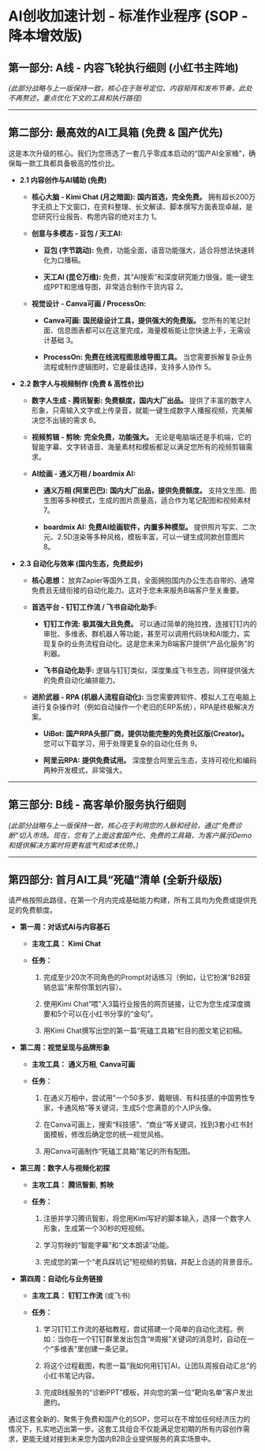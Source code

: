 # AI创收加速计划 - 标准作业程序 (SOP - 降本增效版)

## 第一部分: A线 - 内容飞轮执行细则 (小红书主阵地)

_(此部分战略与上一版保持一致，核心在于账号定位、内容矩阵和发布节奏，此处不再赘述，重点优化下文的工具和执行路径)_

---

## 第二部分: 最高效的AI工具箱 (免费 & 国产优先)

这是本次升级的核心。我们为您筛选了一套几乎零成本启动的“国产AI全家桶”，确保每一款工具都具备极高的性价比。

- **2.1 内容创作与AI辅助 (免费)**
    
    - **核心大脑 - Kimi Chat (月之暗面):** **国内首选，完全免费。** 拥有超长200万字无损上下文窗口，在资料整理、长文解读、脚本撰写方面表现卓越，是您研究行业报告、构思内容的绝对主力 1。
        
    - **创意与多模态 - 豆包 / 天工AI:**
        
        - **豆包 (字节跳动):** 免费，功能全面，语音功能强大，适合将想法快速转化为口播稿。
            
        - **天工AI (昆仑万维):** 免费，其“AI搜索”和深度研究能力很强，能一键生成PPT和思维导图，非常适合制作干货内容 2。
            
    - **视觉设计 - Canva可画 / ProcessOn:**
        
        - **Canva可画:** **国民级设计工具，提供强大的免费版。** 您所有的笔记封面、信息图表都可以在这里完成，海量模板能让您快速上手，无需设计基础 3。
            
        - **ProcessOn:** **免费在线流程图思维导图工具。** 当您需要拆解复杂业务流程或制作逻辑图时，它是最佳选择，支持多人协作 5。
            
- **2.2 数字人与视频制作 (免费 & 高性价比)**
    
    - **数字人生成 - 腾讯智影:** **免费额度，国内大厂出品。** 提供了丰富的数字人形象，只需输入文字或上传录音，就能一键生成数字人播报视频，完美解决您不出镜的需求 6。
        
    - **视频剪辑 - 剪映:** **完全免费，功能强大。** 无论是电脑端还是手机端，它的智能字幕、文字转语音、海量素材和模板都足以满足您所有的视频剪辑需求。
        
    - **AI绘画 - 通义万相 / boardmix AI:**
        
        - **通义万相 (阿里巴巴):** **国内大厂出品，提供免费额度。** 支持文生图、图生图等多种模式，生成的图片质量高，适合作为笔记配图和视频素材 7。
            
        - **boardmix AI:** **免费AI绘画软件，内置多种模型。** 提供照片写实、二次元、2.5D渲染等多种风格，模板丰富，可以一键生成同款创意图片 8。
            
- **2.3 自动化与效率 (国内生态，免费起步)**
    
    - **核心思想：** 放弃Zapier等国外工具，全面拥抱国内办公生态自带的、通常免费且无缝衔接的自动化能力。这对于您未来服务B端客户至关重要。
        
    - **首选平台 - 钉钉工作流 / 飞书自动化助手:**
        
        - **钉钉工作流:** **极其强大且免费。** 可以通过简单的拖拉拽，连接钉钉内的审批、多维表、群机器人等功能，甚至可以调用代码块和AI能力，实现复杂的业务流程自动化。这是您未来为B端客户提供“产品化服务”的利器。
            
        - **飞书自动化助手:** 逻辑与钉钉类似，深度集成飞书生态，同样提供强大的免费自动化编排能力。
            
    - **进阶武器 - RPA (机器人流程自动化):** 当您需要跨软件、模拟人工在电脑上进行复杂操作时（例如自动操作一个老旧的ERP系统），RPA是终极解决方案。
        
        - **UiBot:** **国产RPA头部厂商，提供功能完整的免费社区版(Creator)。** 您可以下载学习，用于处理更复杂的自动化任务 9。
            
        - **阿里云RPA:** **提供免费试用。** 深度整合阿里云生态，支持可视化和编码两种开发模式，非常强大。
            

---

## 第三部分: B线 - 高客单价服务执行细则

_(此部分战略与上一版保持一致，核心在于利用您的人脉和经验，通过“免费诊断”切入市场。现在，您有了上面这套国产化、免费的工具箱，为客户展示Demo和提供解决方案时将更有底气和成本优势。)_

---

## 第四部分: 首月AI工具“死磕”清单 (全新升级版)

请严格按照此路径，在第一个月内完成基础能力构建，所有工具均为免费或提供充足的免费额度。

- **第一周：对话式AI与内容基石**
    
    - **主攻工具：** **Kimi Chat**
        
    - **任务：**
        
        1. 完成至少20次不同角色的Prompt对话练习（例如，让它扮演“B2B营销总监”来帮你策划内容）。
            
        2. 使用Kimi Chat“喂”入3篇行业报告的网页链接，让它为您生成深度摘要和5个可以在小红书分享的“金句”。
            
        3. 用Kimi Chat撰写出您的第一篇“死磕工具箱”栏目的图文笔记初稿。
            
- **第二周：视觉呈现与品牌形象**
    
    - **主攻工具：** **通义万相**, **Canva可画**
        
    - **任务：**
        
        1. 在通义万相中，尝试用“一个50多岁、戴眼镜、有科技感的中国男性专家，卡通风格”等关键词，生成5个您满意的个人IP头像。
            
        2. 在Canva可画上，搜索“科技感”、“商业”等关键词，找到3套小红书封面模板，修改后确定您的统一视觉风格。
            
        3. 用Canva可画制作“死磕工具箱”笔记的所有配图。
            
- **第三周：数字人与视频化初探**
    
    - **主攻工具：** **腾讯智影**, **剪映**
        
    - **任务：**
        
        1. 注册并学习腾讯智影，将您用Kimi写好的脚本输入，选择一个数字人形象，生成第一个30秒的短视频。
            
        2. 学习剪映的“智能字幕”和“文本朗读”功能。
            
        3. 完成您的第一个“老兵踩坑记”短视频的剪辑，并配上合适的背景音乐。
            
- **第四周：自动化与业务链接**
    
    - **主攻工具：** **钉钉工作流** (或飞书)
        
    - **任务：**
        
        1. 学习钉钉工作流的基础教程，尝试搭建一个简单的自动化流程。例如：当你在一个钉钉群里发出包含“#周报”关键词的消息时，自动在一个“多维表”里创建一条记录。
            
        2. 将这个过程截图，构思一篇“我如何用钉钉AI，让团队周报自动汇总”的小红书笔记内容。
            
        3. 完成B线服务的“诊断PPT”模板，并向您的第一位“靶向名单”客户发出邀约。
            

通过这套全新的、聚焦于免费和国产化的SOP，您可以在不增加任何经济压力的情况下，扎实地迈出第一步。这套工具组合不仅能满足您初期的所有内容创作需求，更能无缝对接到未来您为国内B2B企业提供服务的真实场景中。